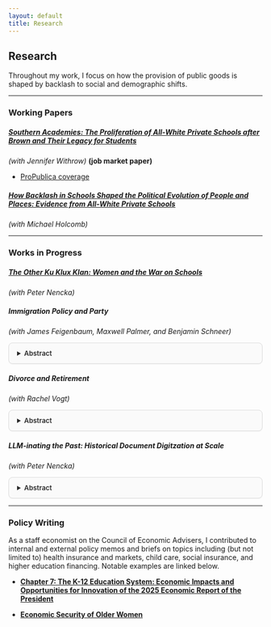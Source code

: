 ```yaml
---
layout: default
title: Research
---
```


## Research

Throughout my work, I focus on how the provision of public goods is shaped by backlash to social and demographic shifts. 

---

### Working Papers

##### [Southern Academies: The Proliferation of All-White Private Schools after *Brown* and Their Legacy for Students](https://www.dropbox.com/scl/fi/fyugfn6en6y324vbhb6gr/dgw_jm_draft.pdf?rlkey=1i2p0dycy9ch9qfj13p0aw1lb&dl=0)
*(with Jennifer Withrow)* **(job market paper)**
- [ProPublica coverage](https://www.propublica.org/article/alabama-researchers-segregation-academies-school-vouchers)

##### [How Backlash in Schools Shaped the Political Evolution of People and Places: Evidence from All-White Private Schools](assets/files/williamson_segac_attitudes.pdf)
*(with Michael Holcomb)* 

---

### Works in Progress

##### [The Other Ku Klux Klan: Women and the War on Schools](assets/files/WKKK.pdf)
*(with Peter Nencka)*  

##### Immigration Policy and Party  
*(with James Feigenbaum, Maxwell Palmer, and Benjamin Schneer)* 
<details style="
  margin-top: 8px;
  border: 1px solid #dcdcdc;
  border-radius: 8px;
  padding: 12px 16px;
  background-color: #fafafa;
  box-shadow: 0 1px 2px rgba(0,0,0,0.05);
">
  <summary style="
    font-weight: 600;
    font-size: 0.95em;
    color: #2a2a2a;
    cursor: pointer;
  ">Abstract</summary>
  <p>
  We use a regression discontinuity design that compares narrowly-elected Democrats and Republicans across congressional districts from the 51st to 116th Congress to identify the causal effect of party on congressional action on immigration. We measure immigration positions through two channels: roll call votes on legislation that concerns immigration and the sentiment tone of immigration-related floor speeches from Card et al. 2022. Our results reveal substantial and growing partisan polarization on immigration policy. Democrats are 12.5 to 15 percentage points more likely than Republicans to vote in favor of pro-immigration legislation, with this gap widening significantly over time.
  </p>
</details> 

##### Divorce and Retirement 
*(with Rachel Vogt)*
<details style="
  margin-top: 8px;
  border: 1px solid #dcdcdc;
  border-radius: 8px;
  padding: 12px 16px;
  background-color: #fafafa;
  box-shadow: 0 1px 2px rgba(0,0,0,0.05);
">
  <summary style="
    font-weight: 600;
    font-size: 0.95em;
    color: #2a2a2a;
    cursor: pointer;
  ">Abstract</summary>
  <p>
  Existing policy encourages married couples to engage in joint-decision making when allocating time among income-earning, household, and leisure activities. Often, it is more eﬃcient for one partner to specialize in household tasks, while the other specializes in earning. Disproportionately, women in heterosexual couples fall into the former camp, taking on the role of secondary earners and engaging in part-time work more often than their male counterparts. 
  This secondary earner status disadvantages divorced women. A feature of the Social Security system tries to insure against this: the spousal benefit. How effective is this policy? We use a regression discontinuity design that exploits the discontinuous feature of the spousal benefit: eligibility is contingent on the marriage lasting must be at least 10 years. Previous research, confirmed by our own preliminary analyses, shows no evidence of manipulation behavior around the cutoff. We thus can compare women around the cutoff to measure the impact of the spousal benefit on financial and mental well-being.
  </p>
</details>

##### LLM-inating the Past: Historical Document Digitzation at Scale
*(with Peter Nencka)*
<details style="
  margin-top: 8px;
  border: 1px solid #dcdcdc;
  border-radius: 8px;
  padding: 12px 16px;
  background-color: #fafafa;
  box-shadow: 0 1px 2px rgba(0,0,0,0.05);
">
  <summary style="
    font-weight: 600;
    font-size: 0.95em;
    color: #2a2a2a;
    cursor: pointer;
  ">Abstract</summary>
  <p>
 We present a workflow to digitize hundreds of thousands of pages of dense, loosely structured documents using large language models (LLMs). Using three case studies, we show that LLMs can approach "gold-standard" human digitization accuracy at a fraction of the cost and compare well against other alternatives. But using LLMs  comes with a significant learning curve, budget uncertainty, and the risk of producing incorrect and difficult-to-check output. We provide a crash course in production-scale LLMs, targeted to a tech-savvy social scientist reader who has used ChatGPT or other web-based AI platforms but who has not yet explored the capabilities of AI APIs. We discuss how to limit risk, manage API budgets, and incorporate human review into an AI workflow.
 </p>
</details>

---

### Policy Writing

As a staff economist on the Council of Economic Advisers, I contributed to internal and external policy memos and briefs on topics including (but not limited to) health insurance and markets, child care, social insurance, and higher education financing. Notable examples are linked below.

- [**Chapter 7: The K-12 Education System: Economic Impacts and Opportunities for Innovation of the 2025 Economic Report of the President**](https://bidenwhitehouse.archives.gov/wp-content/uploads/2025/01/ERP-2025.pdf)

- [**Economic Security of Older Women**](https://bidenwhitehouse.archives.gov/cea/written-materials/2024/09/20/economic-security-of-older-women/)
